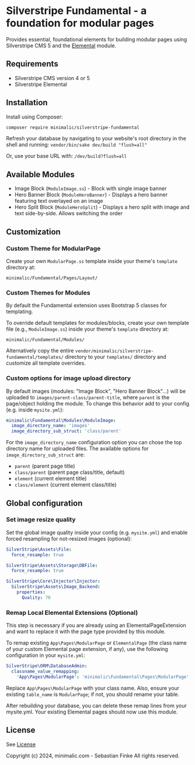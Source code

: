 # Silverstripe Fundamental - a foundation for modular pages

Provides essential, foundational elements for building modular pages using Silverstripe CMS 5 and the [Elemental](https://github.com/silverstripe/silverstripe-elemental) module.


## Requirements

* Silverstripe CMS version 4 or 5
* Silverstripe Elemental


## Installation

Install using Composer:

```sh
composer require minimalic/silverstripe-fundamental
```

Refresh your database by navigating to your website's root directory in the shell and running:
`vendor/bin/sake dev/build "flush=all"`

Or, use your base URL with:
`/dev/build?flush=all`


## Available Modules

- Image Block (`ModuleImage.ss`) - Block with single image banner
- Hero Banner Block (`ModuleHeroBanner`) - Displays a hero banner featuring text overlayed on an image
- Hero Split Block (`ModuleHeroSplit`) - Displays a hero split with image and text side-by-side. Allows switching the order


## Customization

### Custom Theme for ModularPage

Create your own `ModularPage.ss` template inside your theme's `template` directory at:
```
minimalic/Fundamental/Pages/Layout/
```


### Custom Themes for Modules

By default the Fundamental extension uses Bootstrap 5 classes for templating.

To override default templates for modules/blocks, create your own template file (e.g., `ModuleImage.ss`) inside your theme's `template` directory at:

```
minimalic/Fundamental/Modules/
```

Alternatively copy the entire `vendor/minimalic/silverstripe-fundamental/templates/` directory to your `templates/` directory and customize all template overrides.


### Custom options for image upload directory

By default images (modules: "Image Block", "Hero Banner Block"...) will be uploaded to `images/parent-class/parent-title`, where `parent` is the page/object holding the module.
To change this behavior add to your config (e.g. inside `mysite.yml`):

```yaml
minimalic\Fundamental\Modules\ModuleImage:
  image_directory_name: 'images'
  image_directory_sub_struct: 'class/parent'
```

For the `image_directory_name` configuration option you can chose the top directory name for uploaded files.
The available options for `image_directory_sub_struct` are:
- `parent` (parent page title)
- `class/parent` (parent page class/title, default)
- `element` (current element title)
- `class/element` (current element class/title)


## Global configuration

### Set image resize quality

Set the global image quality inside your config (e.g. `mysite.yml`) and enable forced resampling for not-resized images (optional):

```yaml
SilverStripe\Assets\File:
  force_resample: true

SilverStripe\Assets\Storage\DBFile:
  force_resample: true

SilverStripe\Core\Injector\Injector:
  SilverStripe\Assets\Image_Backend:
    properties:
      Quality: 70
```


### Remap Local Elemental Extensions (Optional)

This step is necessary if you are already using an ElementalPageExtension and want to replace it with the page type provided by this module.

To remap existing `App\Pages\ModularPage` or `ElementalPage` (the class name of your custom Elemental page extension, if any), use the following configuration in your `mysite.yml`:

```yaml
SilverStripe\ORM\DatabaseAdmin:
  classname_value_remapping:
    'App\Pages\ModularPage': 'minimalic\Fundamental\Pages\ModularPage'
```

Replace `App\Pages\ModularPage` with your class name. Also, ensure your existing `table_name` is `ModularPage`; if not, you should rename your table.

After rebuilding your database, you can delete these remap lines from your mysite.yml. Your existing Elemental pages should now use this module.


## License

See [License](LICENSE)

Copyright (c) 2024, minimalic.com - Sebastian Finke
All rights reserved.
